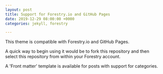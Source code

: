 ```yaml
---
layout: post
title: Support for Forestry.io and GitHub Pages
date: 2019-12-29 08:00:00 +0000
categories: jekyll, forestry

---
```

This theme is compatible with Forestry.io and GitHub Pages.

A quick way to begin using it would be to fork this repository and then select this repository from within your Forestry account.

A 'Front matter' template is available for posts with support for categories.